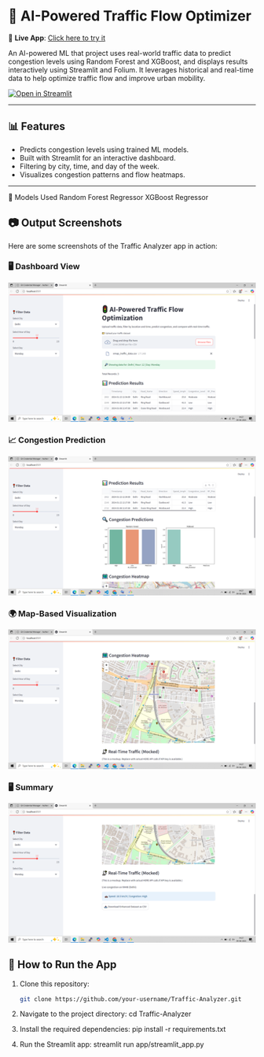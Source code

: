 
# 🚦 AI-Powered Traffic Flow Optimizer

🧠 **Live App**: [Click here to try it](https://traffic-flow-optimizer-akshat.streamlit.app)

An AI-powered ML that project uses real-world traffic data to predict congestion levels using Random Forest and XGBoost, and displays results interactively using Streamlit and Folium. It leverages historical and real-time data to help optimize traffic flow and improve urban mobility.

[![Open in Streamlit](https://static.streamlit.io/badges/streamlit_badge_black_white.svg)](https://traffic-flow-optimizer-akshat.streamlit.app)

---

## 📊 Features

- Predicts congestion levels using trained ML models.
- Built with Streamlit for an interactive dashboard.
- Filtering by city, time, and day of the week.
- Visualizes congestion patterns and flow heatmaps.

---

🧠 Models Used
Random Forest Regressor
XGBoost Regressor

## 📷 Output Screenshots

Here are some screenshots of the Traffic Analyzer app in action:

### 🖥️ Dashboard View
![Dashboard](images/dashboard.png)

### 📈 Congestion Prediction
![Prediction](images/prediction.png)

### 🌍 Map-Based Visualization
![Map](images/maps.png)

### 🖥️ Summary
![Map](images/summary.png)


## 🔧 How to Run the App

1. Clone this repository:

   ```bash
   git clone https://github.com/your-username/Traffic-Analyzer.git


2. Navigate to the project directory: cd Traffic-Analyzer

3. Install the required dependencies: pip install -r requirements.txt

4. Run the Streamlit app: streamlit run app/streamlit_app.py

